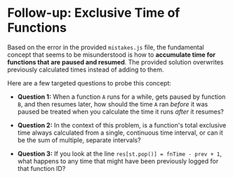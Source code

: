 
# Follow-up: Exclusive Time of Functions

Based on the error in the provided `mistakes.js` file, the fundamental concept that seems to be misunderstood is how to **accumulate time for functions that are paused and resumed**. The provided solution overwrites previously calculated times instead of adding to them.

Here are a few targeted questions to probe this concept:

- **Question 1:** When a function `A` runs for a while, gets paused by function `B`, and then resumes later, how should the time `A` ran *before* it was paused be treated when you calculate the time it runs *after* it resumes?

- **Question 2:** In the context of this problem, is a function's total exclusive time always calculated from a single, continuous time interval, or can it be the sum of multiple, separate intervals?

- **Question 3:** If you look at the line `res[st.pop()] = fnTime - prev + 1`, what happens to any time that might have been previously logged for that function ID?
